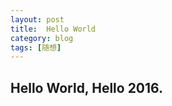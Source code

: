 ```yaml
---
layout: post  
title:  Hello World  
category: blog  
tags: [随想]  
---
```

Hello World, Hello 2016.
---

